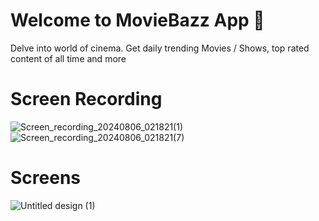 # Welcome to MovieBazz App 👋

Delve into world of cinema. Get daily trending Movies / Shows, top rated content of all time and more

# Screen Recording

![Screen_recording_20240806_021821(1)](https://github.com/user-attachments/assets/228e31a8-bdd5-4aec-8db2-29c1d4730fb9)
![Screen_recording_20240806_021821(7)](https://github.com/user-attachments/assets/f41bf0c9-5045-44a7-86bd-734e0fd4bb88)



# Screens

![Untitled design (1)](https://github.com/user-attachments/assets/0c59e292-2ce1-4720-ae58-3d15a12a2fd6)
